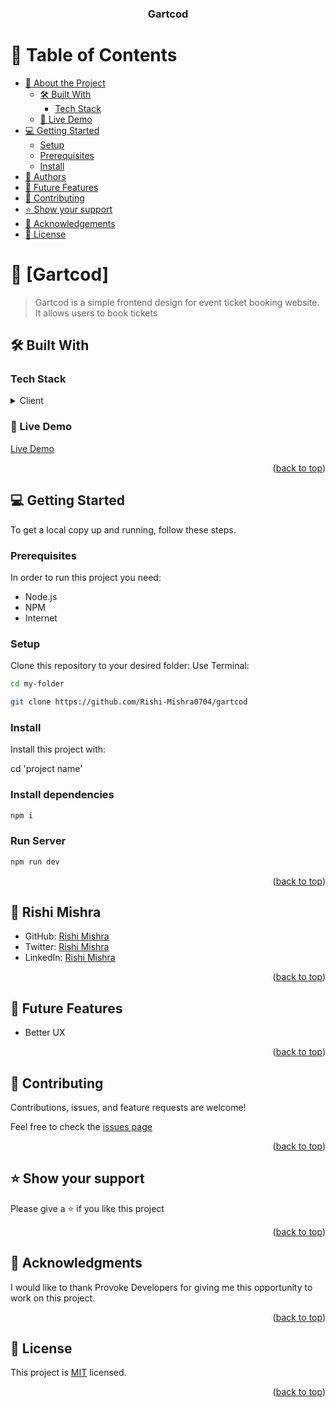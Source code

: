<a name="readme-top"></a>

<div align="center">

  <h3><b>Gartcod</b></h3>

</div>

<!-- TABLE OF CONTENTS -->

# 📗 Table of Contents

- [📖 About the Project](#about-project)
  - [🛠 Built With](#built-with)
    - [Tech Stack](#tech-stack)
  - [🚀 Live Demo](#live-demo)
- [💻 Getting Started](#getting-started)
  - [Setup](#setup)
  - [Prerequisites](#prerequisites)
  - [Install](#install)
- [👥 Authors](#authors)
- [🔭 Future Features](#future-features)
- [🤝 Contributing](#contributing)
- [⭐️ Show your support](#support)
- [🙏 Acknowledgements](#acknowledgements)
- [📝 License](#license)

# 📖 [Gartcod] <a name="about-project"></a>

> Gartcod is a simple frontend design for event ticket booking website. It
> allows users to book tickets


## 🛠 Built With <a name="built-with"></a>

### Tech Stack <a name="tech-stack"></a>

<details>
<summary>Client</summary>
<ul>
<li>Next.js</li>
<li>Tailwind CSS</li>
<li>TypeScript</li>
</ul>
</details>


<h3>🚀 Live Demo</h3>
<a href="https://gartcod-pi.vercel.app/">Live Demo</a>

<p align="right">(<a href="#readme-top">back to top</a>)</p>

## 💻 Getting Started <a name="getting-started"></a>

To get a local copy up and running, follow these steps.

### Prerequisites

In order to run this project you need:
<ul>
<li>Node.js</li>
<li>NPM</li>
<li>Internet</li>


</ul>

### Setup

Clone this repository to your desired folder:
Use Terminal:

```bash
cd my-folder
```
```bash
git clone https://github.com/Rishi-Mishra0704/gartcod
```

### Install

Install this project with:

cd 'project name'

### Install dependencies

```bash
npm i
```

### Run Server
```bash
npm run dev

```


<p align="right">(<a href="#readme-top">back to top</a>)</p>

## <a> 👤 Rishi Mishra </a>

- GitHub: [Rishi Mishra](https://github.com/Rishi-Mishra0704)
- Twitter: [Rishi Mishra](https://twitter.com/RishiMi31357764)
- LinkedIn: [Rishi Mishra](https://www.linkedin.com/in/rrmishra/)

<p align="right">(<a href="#readme-top">back to top</a>)</p>

## 🔭 Future Features <a name="future-features"></a>

<ul>
  <li>Better UX</li>
</ul>

<p align="right">(<a href="#readme-top">back to top</a>)</p>

## 🤝 Contributing <a name="contributing"></a>

Contributions, issues, and feature requests are welcome!

Feel free to check the [issues page](https://github.com/Rishi-Mishra0704/book-cms-frontend/issues)

<p align="right">(<a href="#readme-top">back to top</a>)</p>

## ⭐️ Show your support <a name="support"></a>

Please give a ⭐️ if you like this project

<p align="right">(<a href="#readme-top">back to top</a>)</p>

## 🙏 Acknowledgments <a name="acknowledgements"></a>

I would like to thank Provoke Developers for giving me this opportunity to work on this project.

<p align="right">(<a href="#readme-top">back to top</a>)</p>

## 📝 License <a name="license"></a>

This project is [MIT](./LICENSE) licensed.

<p align="right">(<a href="#readme-top">back to top</a>)</p>
